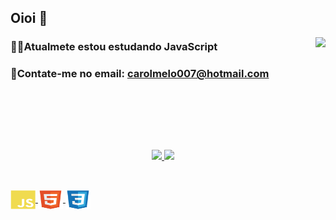 ## Oioi 👻 

  <img align="right" height="200em" src="https://github.com/CarolineVitoria/imagens-gif/blob/2170a11a6e46c97f492bc655af342fbd0f202b0a/gifs/tec.gif" >

  ### 🐱‍👤Atualmete estou estudando JavaScript
  ### 🍜Contate-me no email: carolmelo007@hotmail.com 
  
##
<br> <br> <br> <br>
<div align="center">
  <a href="https://github.com/carolinevitoria">
  <img height="180em" src="https://github-readme-stats.vercel.app/api?username=carolinevitoria&show_icons=true&theme=ocean_dark&include_all_commits=true&count_private=true"/>
  <img height="180em" src="https://github-readme-stats.vercel.app/api/top-langs/?username=carolinevitoria&layout=compact&langs_count=7&theme=ocean_dark"/>
</div>


  ##

<div style="display: inline_block"><br>
  <img align="center" alt="Rafa-Js" height="30" width="40" src="https://raw.githubusercontent.com/devicons/devicon/master/icons/javascript/javascript-plain.svg">
  <img align="center" alt="Rafa-HTML" height="30" width="40" src="https://raw.githubusercontent.com/devicons/devicon/master/icons/html5/html5-original.svg">
<img align="center" alt="Rafa-CSS" height="30" width="40" src="https://raw.githubusercontent.com/devicons/devicon/master/icons/css3/css3-original.svg">
</div
